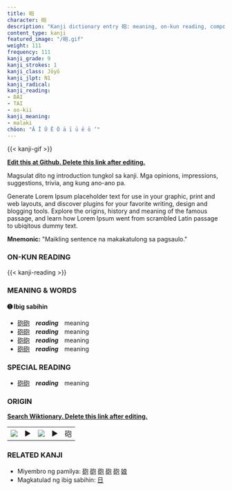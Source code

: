 ```yaml
---
title: 砲
character: 砲
description: "Kanji dictionary entry 砲: meaning, on-kun reading, compounds, origin, related kanji"
content_type: kanji
featured_image: "/砲.gif"
weight: 111
frequency: 111
kanji_grade: 9
kanji_strokes: 1
kanji_class: Jōyō
kanji_jlpt: N1
kanji_radical: 
kanji_reading: 
- DAI
- TAI
- oo-kii
kanji_meaning:
- malaki
chōon: "Ā Ī Ū Ē Ō ā ī ū ē ō ’"
---
```

[//]: # (Don't edit the line below. Kanji animated GIF code is automatically generated.)
{{< kanji-gif >}}

[//]: # (Edit below this line.)

**[Edit this at Github. Delete this link after editing.](https://github.com/tim0g/tim/tree/main/content/kanji/砲/index.md)**

Magsulat dito ng introduction tungkol sa kanji. Mga opinions, impressions, suggestions, trivia, ang kung ano-ano pa.

Generate Lorem Ipsum placeholder text for use in your graphic, print and web layouts, and discover plugins for your favorite writing, design and blogging tools. Explore the origins, history and meaning of the famous passage, and learn how Lorem Ipsum went from scrambled Latin passage to ubiqitous dummy text.
 
**Mnemonic:** "Maikling sentence na makakatulong sa pagsaulo."

### ON-KUN READING

[//]: # (Don't edit the line below. ON-KUN READING code is automatically generated.)
{{< kanji-reading >}}

### MEANING & WORDS

#### ➊ **Ibig sabihin**
  - [砲](../砲)[砲](../砲)　***reading***　meaning
  - [砲](../砲)[砲](../砲)　***reading***　meaning
  - [砲](../砲)[砲](../砲)　***reading***　meaning
  - [砲](../砲)[砲](../砲)　***reading***　meaning

### SPECIAL READING
  - [砲](../砲)[砲](../砲)　***reading***　meaning

### ORIGIN

**[Search Wiktionary. Delete this link after editing.](https://wiktionary.org/wiki/砲)**
<table class="kanji-table"><tr><td>
<img src="60px-砲-bronze.svg.png">
</td><td>▶</td><td>
<img src="60px-砲-oracle.svg.png">
</td><td>▶</td>
<td class="kanji-origin">砲</td>
</tr></table>

### RELATED KANJI
- Miyembro ng pamilya: [砲](../砲) [砲](../砲) [砲](../砲) [砲](../砲) [砲](../砲) [娘](../娘)
- Magkatulad ng ibig sabihin: [日](../日)

